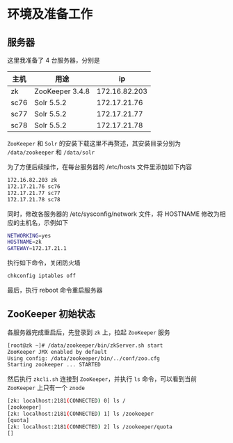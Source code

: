 # 环境及准备工作

## 服务器

这里我准备了 4 台服务器，分别是

| 主机 | 用途 | ip |
|--|--|--|
| zk | ZooKeeper 3.4.8 | 172.16.82.203 |
| sc76 | Solr 5.5.2 | 172.17.21.76 |
| sc77 | Solr 5.5.2 | 172.17.21.77 |
| sc78 | Solr 5.5.2 | 172.17.21.78 |

`ZooKeeper` 和 `Solr` 的安装下载这里不再赘述，其安装目录分别为 `/data/zookeeper` 和 `/data/solr`

为了方便后续操作，在每台服务器的 /etc/hosts 文件里添加如下内容

```bash
172.16.82.203 zk
172.17.21.76 sc76
172.17.21.77 sc77
172.17.21.78 sc78
```

同时，修改各服务器的 /etc/sysconfig/network 文件，将 HOSTNAME 修改为相应的主机名，示例如下

```bash
NETWORKING=yes
HOSTNAME=zk
GATEWAY=172.17.21.1
```

执行如下命令，关闭防火墙

```bash
chkconfig iptables off
```

最后，执行 reboot 命令重启服务器

## ZooKeeper 初始状态

各服务器完成重启后，先登录到 `zk` 上，拉起 `ZooKeeper` 服务

```bash
[root@zk ~]# /data/zookeeper/bin/zkServer.sh start
ZooKeeper JMX enabled by default
Using config: /data/zookeeper/bin/../conf/zoo.cfg
Starting zookeeper ... STARTED
```

然后执行 `zkcli.sh` 连接到 `ZooKeeper`，并执行 `ls` 命令，可以看到当前 `ZooKeeper` 上只有一个 `znode`

```bash
[zk: localhost:2181(CONNECTED) 0] ls /
[zookeeper]
[zk: localhost:2181(CONNECTED) 1] ls /zookeeper
[quota]
[zk: localhost:2181(CONNECTED) 2] ls /zookeeper/quota
[]
```

